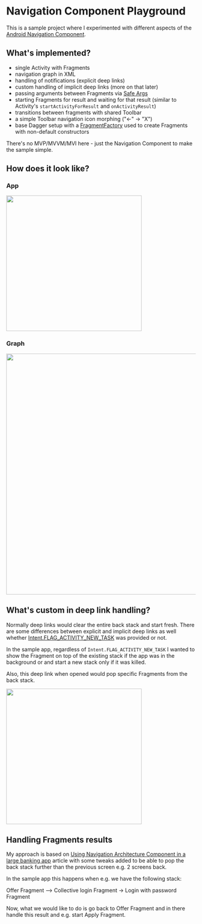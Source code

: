 # Navigation Component Playground

This is a sample project where I experimented with different aspects of the [Android Navigation Component](https://developer.android.com/guide/navigation/navigation-getting-started).

## What's implemented?
- single Activity with Fragments
- navigation graph in XML
- handling of notifications (explicit deep links)
- custom handling of implicit deep links (more on that later)
- passing arguments between Fragments via [Safe Args](https://developer.android.com/guide/navigation/navigation-pass-data#Safe-args)
- starting Fragments for result and waiting for that result (similar to Activity's `startActivityForResult` and `onActivityResult`)
- transitions between fragments with shared Toolbar
- a simple Toolbar navigation icon morphing ("<-" -> "X")
- base Dagger setup with a [FragmentFactory](https://developer.android.com/reference/androidx/fragment/app/FragmentFactory) used to create Fragments with non-default constructors

There's no MVP/MVVM/MVI here - just the Navigation Component to make the sample simple.

## How does it look like?

### App
<img src ="./art/navigation_playground_app.gif" width="360" />

### Graph
<img src ="./art/nav_graph.png" width="640" />

## What's custom in deep link handling?
Normally deep links would clear the entire back stack and start fresh. 
There are some differences between explicit and implicit deep links as well whether [Intent.FLAG_ACTIVITY_NEW_TASK](https://developer.android.com/reference/android/content/Intent#FLAG_ACTIVITY_NEW_TASK)
was provided or not.

In the sample app, regardless of `Intent.FLAG_ACTIVITY_NEW_TASK` I wanted to show the Fragment on top of the existing stack if the app was in the background or and start a new stack only if it was killed.

Also, this deep link when opened would pop specific Fragments from the back stack.

<img src ="./art/deep_link.gif" width="360" />

## Handling Fragments results
My approach is based on [Using Navigation Architecture Component in a large banking app](https://medium.com/google-developer-experts/using-navigation-architecture-component-in-a-large-banking-app-ac84936a42c2) article
with some tweaks added to be able to pop the back stack further than the previous screen e.g. 2 screens back.

In the sample app this happens when e.g. we have the following stack:

Offer Fragment --> Collective login Fragment -> Login with password Fragment

Now, what we would like to do is go back to Offer Fragment and in there handle this result and e.g. start Apply Fragment.
